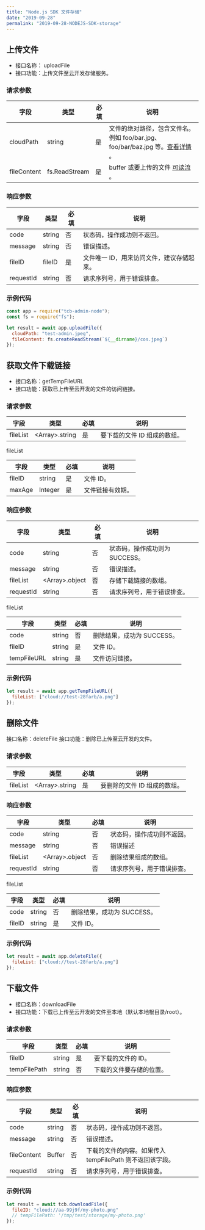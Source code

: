 ```yaml
---
title: "Node.js SDK 文件存储"
date: "2019-09-28"
permalink: "2019-09-28-NODEJS-SDK-storage"
---
```


## 上传文件

- 接口名称： uploadFile
- 接口功能：上传文件至云开发存储服务。

### 请求参数

| 字段        | 类型          | 必填 | 说明                                                                                                                                  |
| ----------- | ------------- | ---- | ------------------------------------------------------------------------------------------------------------------------------------- |
| cloudPath   | string        | 是   | 文件的绝对路径，包含文件名。例如 foo/bar.jpg、foo/bar/baz.jpg 等。[查看详情](https://cloud.tencent.com/document/product/436/13324) 。 |
| fileContent | fs.ReadStream | 是   | buffer 或要上传的文件 [可读流](https://nodejs.org/api/stream.html#stream_class_stream_readable) 。                                    |

### 响应参数

| 字段      | 类型   | 必填 | 说明                                      |
| --------- | ------ | ---- | ----------------------------------------- |
| code      | string | 否   | 状态码，操作成功则不返回。                |
| message   | string | 否   | 错误描述。                                |
| fileID    | fileID | 是   | 文件唯一 ID，用来访问文件，建议存储起来。 |
| requestId | string | 否   | 请求序列号，用于错误排查。                |

### 示例代码

```javascript
const app = require("tcb-admin-node");
const fs = require("fs");

let result = await app.uploadFile({
  cloudPath: "test-admin.jpeg",
  fileContent: fs.createReadStream(`${__dirname}/cos.jpeg`)
});
```

## 获取文件下载链接

- 接口名称：getTempFileURL
- 接口功能：获取已上传至云开发的文件的访问链接。

### 请求参数

| 字段     | 类型                 | 必填 | 说明                         |
| -------- | -------------------- | ---- | ---------------------------- |
| fileList | &lt;Array&gt;.string | 是   | 要下载的文件 ID 组成的数组。 |

fileList

| 字段   | 类型    | 必填 | 说明             |
| ------ | ------- | ---- | ---------------- |
| fileID | string  | 是   | 文件 ID。        |
| maxAge | Integer | 是   | 文件链接有效期。 |

### 响应参数

| 字段      | 类型                 | 必填 | 说明                           |
| --------- | -------------------- | ---- | ------------------------------ |
| code      | string               | 否   | 状态码，操作成功则为 SUCCESS。 |
| message   | string               | 否   | 错误描述。                     |
| fileList  | &lt;Array&gt;.object | 否   | 存储下载链接的数组。           |
| requestId | string               | 否   | 请求序列号，用于错误排查。     |

fileList

| 字段        | 类型   | 必填 | 说明                       |
| ----------- | ------ | ---- | -------------------------- |
| code        | string | 否   | 删除结果，成功为 SUCCESS。 |
| fileID      | string | 是   | 文件 ID。                  |
| tempFileURL | string | 是   | 文件访问链接。             |

### 示例代码

```javascript
let result = await app.getTempFileURL({
  fileList: ["cloud://test-28farb/a.png"]
});
```

## 删除文件

接口名称：deleteFile
接口功能：删除已上传至云开发的文件。

### 请求参数

| 字段     | 类型                 | 必填 | 说明                         |
| -------- | -------------------- | ---- | ---------------------------- |
| fileList | &lt;Array&gt;.string | 是   | 要删除的文件 ID 组成的数组。 |

### 响应参数

| 字段      | 类型                 | 必填 | 说明                       |
| --------- | -------------------- | ---- | -------------------------- |
| code      | string               | 否   | 状态码，操作成功则不返回。 |
| message   | string               | 否   | 错误描述                   |
| fileList  | &lt;Array&gt;.object | 否   | 删除结果组成的数组。       |
| requestId | string               | 否   | 请求序列号，用于错误排查。 |

fileList

| 字段   | 类型   | 必填 | 说明                       |
| ------ | ------ | ---- | -------------------------- |
| code   | string | 否   | 删除结果，成功为 SUCCESS。 |
| fileID | string | 是   | 文件 ID。                  |

### 示例代码

```javascript
let result = await app.deleteFile({
  fileList: ["cloud://test-28farb/a.png"]
});
```

## 下载文件

- 接口名称：downloadFile
- 接口功能：下载已上传至云开发的文件至本地（默认本地根目录/root）。

### 请求参数

| 字段         | 类型   | 必填 | 说明                     |
| ------------ | ------ | ---- | ------------------------ |
| fileID       | string | 是   | 要下载的文件的 ID。      |
| tempFilePath | string | 否   | 下载的文件要存储的位置。 |

### 响应参数

| 字段        | 类型   | 必填 | 说明                                                     |
| ----------- | ------ | ---- | -------------------------------------------------------- |
| code        | string | 否   | 状态码，操作成功则不返回。                               |
| message     | string | 否   | 错误描述。                                               |
| fileContent | Buffer | 否   | 下载的文件的内容。如果传入 tempFilePath 则不返回该字段。 |
| requestId   | string | 否   | 请求序列号，用于错误排查。                               |

### 示例代码

```javascript
let result = await tcb.downloadFile({
  fileID: "cloud://aa-99j9f/my-photo.png"
  // tempFilePath: '/tmp/test/storage/my-photo.png'
});
```
